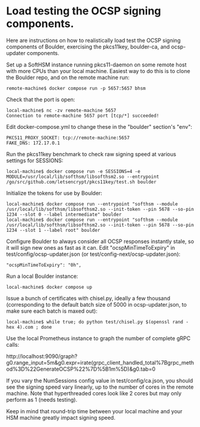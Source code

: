 # Load testing the OCSP signing components.

Here are instructions on how to realistically load test the OCSP signing
components of Boulder, exercising the pkcs11key, boulder-ca, and
ocsp-updater components.

Set up a SoftHSM instance running pkcs11-daemon on some remote host with more
CPUs than your local machine. Easiest way to do this is to clone the Boulder
repo, and on the remote machine run:

    remote-machine$ docker compose run -p 5657:5657 bhsm

Check that the port is open:

    local-machine$ nc -zv remote-machine 5657
    Connection to remote-machine 5657 port [tcp/*] succeeded!

Edit docker-compose.yml to change these in the "boulder" section's "env":

    PKCS11_PROXY_SOCKET: tcp://remote-machine:5657
    FAKE_DNS: 172.17.0.1

Run the pkcs11key benchmark to check raw signing speed at various settings for SESSIONS:

    local-machine$ docker compose run -e SESSIONS=4 -e MODULE=/usr/local/lib/softhsm/libsofthsm2.so --entrypoint /go/src/github.com/letsencrypt/pkcs11key/test.sh boulder

Initialize the tokens for use by Boulder:

    local-machine$ docker compose run --entrypoint "softhsm --module /usr/local/lib/softhsm/libsofthsm2.so --init-token --pin 5678 --so-pin 1234 --slot 0 --label intermediate" boulder
    local-machine$ docker compose run --entrypoint "softhsm --module /usr/local/lib/softhsm/libsofthsm2.so --init-token --pin 5678 --so-pin 1234 --slot 1 --label root" boulder

Configure Boulder to always consider all OCSP responses instantly stale, so it
will sign new ones as fast as it can. Edit "ocspMinTimeToExpiry" in
test/config/ocsp-updater.json (or test/config-next/ocsp-updater.json):

    "ocspMinTimeToExpiry": "0h",

Run a local Boulder instance:

    local-machine$ docker compose up

Issue a bunch of certificates with chisel.py, ideally a few thousand
(corresponding to the default batch size of 5000 in ocsp-updater.json, to make
sure each batch is maxed out):

    local-machine$ while true; do python test/chisel.py $(openssl rand -hex 4).com ; done

Use the local Prometheus instance to graph the number of complete gRPC calls:

http://localhost:9090/graph?g0.range_input=5m&g0.expr=irate(grpc_client_handled_total%7Bgrpc_method%3D%22GenerateOCSP%22%7D%5B1m%5D)&g0.tab=0

If you vary the NumSessions config value in test/config/ca.json, you should see
the signing speed vary linearly, up to the number of cores in the remote
machine. Note that hyperthreaded cores look like 2 cores but may only perform
as 1 (needs testing).

Keep in mind that round-trip time between your local machine and your HSM
machine greatly impact signing speed.
